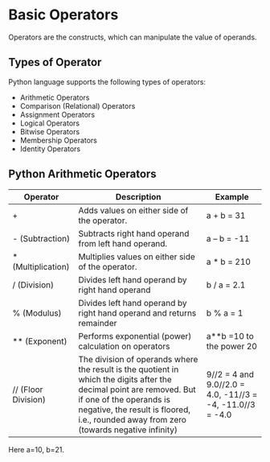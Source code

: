 # Basic Operators
Operators are the constructs, which can manipulate the value of operands. 

## Types of Operator
Python language supports the following types of operators:
* Arithmetic Operators
* Comparison (Relational) Operators
* Assignment Operators
* Logical Operators
* Bitwise Operators
* Membership Operators
* Identity Operators

## Python Arithmetic Operators

Operator | Description | Example
------------- | ---------------------------- | ---------
 + | Adds values on either side of the operator. | a + b = 31
 - (Subtraction) | Subtracts right hand operand from left hand operand. | a – b = -11
 * (Multiplication) | Multiplies values on either side of the operator. | a * b = 210
 / (Division) | Divides left hand operand by right hand operand | b / a = 2.1
 % (Modulus) | Divides left hand operand by right hand operand and returns remainder | b % a = 1
 ** (Exponent) | Performs exponential (power) calculation on operators | a**b =10 to the power 20
 //	(Floor Division) | The division of operands where the result is the quotient in which the digits after the decimal point are removed. But if one of the operands is negative, the result is floored, i.e., rounded away from zero (towards negative infinity) | 9//2 = 4 and 9.0//2.0 = 4.0, -11//3 = -4, -11.0//3 = -4.0

Here a=10, b=21.


